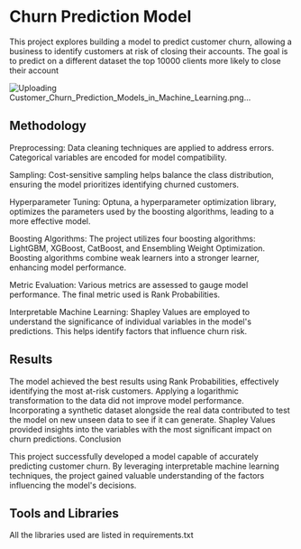 # Churn Prediction Model

This project explores building a model to predict customer churn, allowing a business to identify customers at risk of closing their accounts. The goal is to predict on a different dataset the top 10000 clients more likely to close their account

![Uploading Customer_Churn_Prediction_Models_in_Machine_Learning.png…]()


## Methodology

Preprocessing: Data cleaning techniques are applied to address errors. Categorical variables are encoded for model compatibility.

Sampling: Cost-sensitive sampling helps balance the class distribution, ensuring the model prioritizes identifying churned customers.

Hyperparameter Tuning: Optuna, a hyperparameter optimization library, optimizes the parameters used by the boosting algorithms, leading to a more effective model.

Boosting Algorithms: The project utilizes four boosting algorithms: LightGBM, XGBoost, CatBoost, and Ensembling Weight Optimization. Boosting algorithms combine weak learners into a stronger learner, enhancing model performance.

Metric Evaluation: Various metrics are assessed to gauge model performance. The final metric used is Rank Probabilities.

Interpretable Machine Learning: Shapley Values are employed to understand the significance of individual variables in the model's predictions. This helps identify factors that influence churn risk.

## Results

The model achieved the best results using Rank Probabilities, effectively identifying the most at-risk customers.
Applying a logarithmic transformation to the data did not improve model performance.
Incorporating a synthetic dataset alongside the real data contributed to test the model on new unseen data to see if it can generate.
Shapley Values provided insights into the variables with the most significant impact on churn predictions.
Conclusion

This project successfully developed a model capable of accurately predicting customer churn. By leveraging interpretable machine learning techniques, the project gained valuable understanding of the factors influencing the model's decisions.

## Tools and Libraries
All the libraries used are listed in requirements.txt
